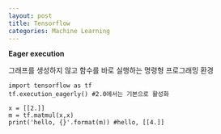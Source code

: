 ```yaml
---
layout: post
title: Tensorflow
categories: Machine Learning
---
```


**Eager execution**

그래프를 생성하지 않고 함수를 바로 실행하는 명령형 프로그래밍 환경

	import tensorflow as tf
	tf.execution_eagerly() #2.0에서는 기본으로 활성화
	
	x = [[2.]]
	m = tf.matmul(x,x)
	print('hello, {}'.format(m)) #hello, [[4.]]


